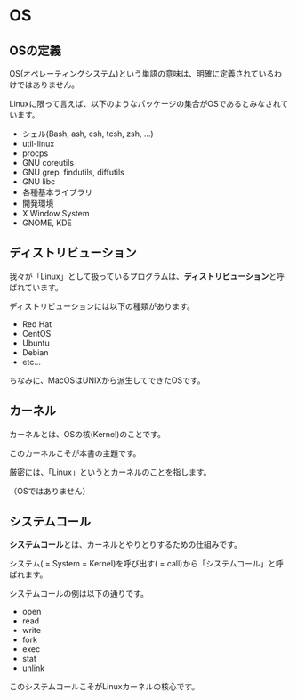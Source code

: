 # OS

## OSの定義

OS(オペレーティングシステム)という単語の意味は、明確に定義されているわけではありません。

Linuxに限って言えば、以下のようなパッケージの集合がOSであるとみなされています。

- シェル(Bash, ash, csh, tcsh, zsh, ...)
- util-linux
- procps
- GNU coreutils
- GNU grep, findutils, diffutils
- GNU libc
- 各種基本ライブラリ
- 開発環境
- X Window System
- GNOME, KDE

## ディストリビューション

我々が「Linux」として扱っているプログラムは、**ディストリビューション**と呼ばれています。

ディストリビューションには以下の種類があります。

- Red Hat
- CentOS
- Ubuntu
- Debian
- etc...

ちなみに、MacOSはUNIXから派生してできたOSです。

## カーネル

カーネルとは、OSの核(Kernel)のことです。

このカーネルこそが本書の主題です。

厳密には、「Linux」というとカーネルのことを指します。

（OSではありません）

## システムコール

**システムコール**とは、カーネルとやりとりするための仕組みです。

システム( = System = Kernel)を呼び出す( = call)から「システムコール」と呼ばれます。

システムコールの例は以下の通りです。

- open
- read
- write
- fork
- exec
- stat
- unlink

このシステムコールこそがLinuxカーネルの核心です。
